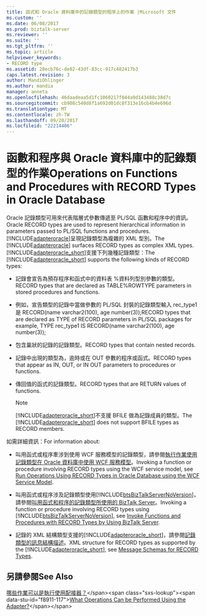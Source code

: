 ```yaml
---
title: 函式和 Oracle 資料庫中的記錄類型的程序上的作業 |Microsoft 文件
ms.custom: ''
ms.date: 06/08/2017
ms.prod: biztalk-server
ms.reviewer: ''
ms.suite: ''
ms.tgt_pltfrm: ''
ms.topic: article
helpviewer_keywords:
- RECORD type
ms.assetid: 28ecb76c-de82-43df-83cc-917c482417b3
caps.latest.revision: 3
author: MandiOhlinger
ms.author: mandia
manager: anneta
ms.openlocfilehash: 46daadeaa5d1fc1060217f044a9d143488c38d7c
ms.sourcegitcommit: cb908c540d8f1a692d01dc8f313e16cb4b4e696d
ms.translationtype: MT
ms.contentlocale: zh-TW
ms.lasthandoff: 09/20/2017
ms.locfileid: "22214406"
---
```

# <a name="operations-on-functions-and-procedures-with-record-types-in-oracle-database"></a><span data-ttu-id="f8911-102">函數和程序與 Oracle 資料庫中的記錄類型的作業</span><span class="sxs-lookup"><span data-stu-id="f8911-102">Operations on Functions and Procedures with RECORD Types in Oracle Database</span></span>
<span data-ttu-id="f8911-103">Oracle 記錄類型可用來代表階層式參數傳遞至 PL/SQL 函數和程序中的資訊。</span><span class="sxs-lookup"><span data-stu-id="f8911-103">Oracle RECORD types are used to represent hierarchical information in parameters passed to PL/SQL functions and procedures.</span></span> <span data-ttu-id="f8911-104">[!INCLUDE[adapteroracle](../../includes/adapteroracle-md.md)]呈現記錄類型為複雜的 XML 型別。</span><span class="sxs-lookup"><span data-stu-id="f8911-104">The [!INCLUDE[adapteroracle](../../includes/adapteroracle-md.md)] surfaces RECORD types as complex XML types.</span></span> <span data-ttu-id="f8911-105">[!INCLUDE[adapteroracle_short](../../includes/adapteroracle-short-md.md)]支援下列幾種記錄類型：</span><span class="sxs-lookup"><span data-stu-id="f8911-105">The [!INCLUDE[adapteroracle_short](../../includes/adapteroracle-short-md.md)] supports the following kinds of RECORD types:</span></span>  
  
-   <span data-ttu-id="f8911-106">記錄會宣告為預存程序和函式中的資料表 %資料列型別參數的類型。</span><span class="sxs-lookup"><span data-stu-id="f8911-106">RECORD types that are declared as TABLE%ROWTYPE parameters in stored procedures and functions.</span></span>  
  
-   <span data-ttu-id="f8911-107">例如，宣告類型的記錄中當做參數的 PL/SQL 封裝的記錄類型輸入 rec_type1 是 RECORD(name varchar2(100), age number(3));</span><span class="sxs-lookup"><span data-stu-id="f8911-107">RECORD types that are declared as TYPE of RECORD parameters in PL/SQL packages for example, TYPE rec_type1 IS RECORD(name varchar2(100), age number(3));</span></span>  
  
-   <span data-ttu-id="f8911-108">包含巢狀的記錄的記錄類型。</span><span class="sxs-lookup"><span data-stu-id="f8911-108">RECORD types that contain nested records.</span></span>  
  
-   <span data-ttu-id="f8911-109">記錄中出現的類型為，逾時或在 OUT 參數的程序或函式。</span><span class="sxs-lookup"><span data-stu-id="f8911-109">RECORD types that appear as IN, OUT, or IN OUT parameters to procedures or functions.</span></span>  
  
-   <span data-ttu-id="f8911-110">傳回值的函式的記錄類型。</span><span class="sxs-lookup"><span data-stu-id="f8911-110">RECORD types that are RETURN values of functions.</span></span>  
  
    > [!NOTE]
    >  <span data-ttu-id="f8911-111">[!INCLUDE[adapteroracle_short](../../includes/adapteroracle-short-md.md)]不支援 BFILE 做為記錄成員的類型。</span><span class="sxs-lookup"><span data-stu-id="f8911-111">The [!INCLUDE[adapteroracle_short](../../includes/adapteroracle-short-md.md)] does not support BFILE types as RECORD members.</span></span>  
  
 <span data-ttu-id="f8911-112">如需詳細資訊：</span><span class="sxs-lookup"><span data-stu-id="f8911-112">For information about:</span></span>  
  
-   <span data-ttu-id="f8911-113">叫用函式或程序牽涉到使用 WCF 服務模型的記錄類型，請參閱[執行作業使用記錄類型在 Oracle 資料庫中使用 WCF 服務模型](../../adapters-and-accelerators/adapter-oracle-database/using-record-types-in-oracle-database-using-the-wcf-service-model.md)。</span><span class="sxs-lookup"><span data-stu-id="f8911-113">Invoking a function or procedure involving RECORD types using the WCF service model, see [Run Operations Using RECORD Types in Oracle Database using the WCF Service Model](../../adapters-and-accelerators/adapter-oracle-database/using-record-types-in-oracle-database-using-the-wcf-service-model.md).</span></span>  
  
-   <span data-ttu-id="f8911-114">叫用函式或程序涉及記錄類型使用[!INCLUDE[btsBizTalkServerNoVersion](../../includes/btsbiztalkservernoversion-md.md)]，請參閱[叫用函式和程序的記錄類型所使用的 BizTalk Server](../../adapters-and-accelerators/adapter-oracle-database/run-functions-and-procedures-with-record-types-in-oracle-db-with-biztalk-server.md)。</span><span class="sxs-lookup"><span data-stu-id="f8911-114">Invoking a function or procedure involving RECORD types using [!INCLUDE[btsBizTalkServerNoVersion](../../includes/btsbiztalkservernoversion-md.md)], see [Invoke Functions and Procedures with RECORD Types by Using BizTalk Server](../../adapters-and-accelerators/adapter-oracle-database/run-functions-and-procedures-with-record-types-in-oracle-db-with-biztalk-server.md).</span></span>  
  
-   <span data-ttu-id="f8911-115">記錄的 XML 結構類型支援的[!INCLUDE[adapteroracle_short](../../includes/adapteroracle-short-md.md)]，請參閱[記錄類型的訊息結構描述](../../adapters-and-accelerators/adapter-oracle-database/message-schemas-for-record-types.md)。</span><span class="sxs-lookup"><span data-stu-id="f8911-115">XML structure for RECORD types as supported by the [!INCLUDE[adapteroracle_short](../../includes/adapteroracle-short-md.md)], see [Message Schemas for RECORD Types](../../adapters-and-accelerators/adapter-oracle-database/message-schemas-for-record-types.md).</span></span>  
  
## <a name="see-also"></a><span data-ttu-id="f8911-116">另請參閱</span><span class="sxs-lookup"><span data-stu-id="f8911-116">See Also</span></span>  
 <span data-ttu-id="f8911-117">[哪些作業可以是執行使用配接器？](https://msdn.microsoft.com/library/cc185219(v=bts.10).aspx)</span><span class="sxs-lookup"><span data-stu-id="f8911-117">[What Operations Can be Performed Using the Adapter?](https://msdn.microsoft.com/library/cc185219(v=bts.10).aspx)</span></span>
